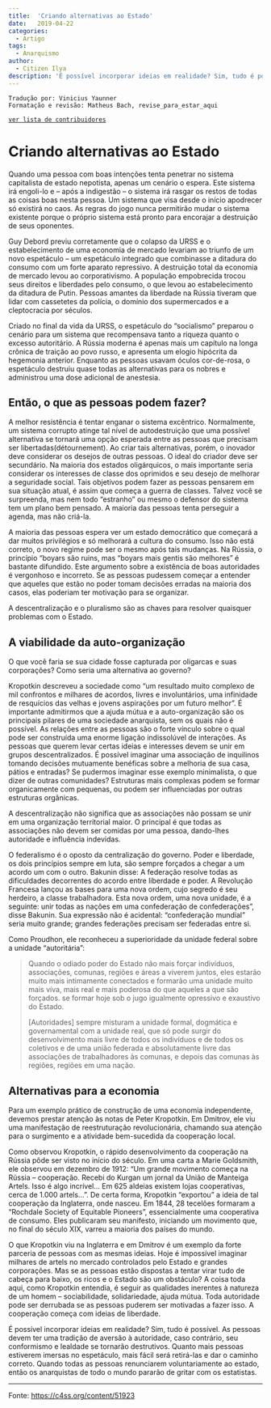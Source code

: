 ```yaml
---
title:  'Criando alternativas ao Estado'
date:   2019-04-22
categories:
  - Artigo
tags:
  - Anarquismo
author:
  - Citizen Ilya
description: 'É possível incorporar ideias em realidade? Sim, tudo é possível. As pessoas devem ter uma tradição de aversão à autoridade, caso contrário, seu conformismo e lealdade se tornarão destrutivos.'
---
```


```
Tradução por: Vinicius Yaunner
Formatação e revisão: Matheus Bach, revise_para_estar_aqui
```
[```ver lista de contribuidores```](/about/#contribuidores)

# Criando alternativas ao Estado

Quando uma pessoa com boas intenções tenta penetrar no sistema capitalista de estado nepotista, apenas um cenário o espera. Este sistema irá engoli-lo e – após a indigestão – o sistema irá rasgar os restos de todas as coisas boas nesta pessoa. Um sistema que visa desde o início apodrecer só existirá no caos. As regras do jogo nunca permitirão mudar o sistema existente porque o próprio sistema está pronto para encorajar a destruição de seus oponentes.

Guy Debord previu corretamente que o colapso da URSS e o estabelecimento de uma economia de mercado levariam ao triunfo de um novo espetáculo – um espetáculo integrado que combinasse a ditadura do consumo com um forte aparato repressivo. A destruição total da economia de mercado levou ao corporativismo. A população empobrecida trocou seus direitos e liberdades pelo consumo, o que levou ao estabelecimento da ditadura de Putin. Pessoas amantes da liberdade na Rússia tiveram que lidar com cassetetes da polícia, o domínio dos supermercados e a cleptocracia por séculos.

Criado no final da vida da URSS, o espetáculo do “socialismo” preparou o cenário para um sistema que recompensava tanto a riqueza quanto o excesso autoritário. A Rússia moderna é apenas mais um capítulo na longa crônica de traição ao povo russo, e apresenta um elogio hipócrita da hegemonia anterior. Enquanto as pessoas usavam óculos cor-de-rosa, o espetáculo destruiu quase todas as alternativas para os nobres e administrou uma dose adicional de anestesia.

## Então, o que as pessoas podem fazer?

A melhor resistência é tentar enganar o sistema excêntrico. Normalmente, um sistema corrupto atinge tal nível de autodestruição que uma possível alternativa se tornará uma opção esperada entre as pessoas que precisam ser libertadas(détournement). Ao criar tais alternativas, porém, o inovador deve considerar os desejos de outras pessoas. O ideal do criador deve ser secundário. Na maioria dos estados oligárquicos, o mais importante seria considerar os interesses de classe dos oprimidos e seu desejo de melhorar a seguridade social. Tais objetivos podem fazer as pessoas pensarem em sua situação atual, é assim que começa a guerra de classes. Talvez você se surpreenda, mas nem todo “estranho” ou mesmo o defensor do sistema tem um plano bem pensado. A maioria das pessoas tenta perseguir a agenda, mas não criá-la.

A maioria das pessoas espera ver um estado democrático que começará a dar muitos privilégios e só melhorará a cultura do consumo. Isso não está correto, o novo regime pode ser o mesmo após tais mudanças. Na Rússia, o princípio “boyars são ruins, mas “boyars mais gentis são melhores” é bastante difundido. Este argumento sobre a existência de boas autoridades é vergonhoso e incorreto. Se as pessoas pudessem começar a entender que aqueles que estão no poder tomam decisões erradas na maioria dos casos, elas poderiam ter motivação para se organizar.

A descentralização e o pluralismo são as chaves para resolver quaisquer problemas com o Estado.

## A viabilidade da auto-organização

O que você faria se sua cidade fosse capturada por oligarcas e suas corporações? Como seria uma alternativa ao governo?

Kropotkin descreveu a sociedade como “um resultado muito complexo de mil confrontos e milhares de acordos, livres e involuntários, uma infinidade de resquícios das velhas e jovens aspirações por um futuro melhor”. É importante admitirmos que a ajuda mútua e a auto-organização são os principais pilares de uma sociedade anarquista, sem os quais não é possível. As relações entre as pessoas são o forte vínculo sobre o qual pode ser construída uma enorme ligação indissolúvel de interações. As pessoas que querem levar certas ideias e interesses devem se unir em grupos descentralizados. É possível imaginar uma associação de inquilinos tomando decisões mutuamente benéficas sobre a melhoria de sua casa, pátios e entradas? Se pudermos imaginar esse exemplo minimalista, o que dizer de outras comunidades? Estruturas mais complexas podem se formar organicamente com pequenas, ou podem ser influenciadas por outras estruturas orgânicas.

A descentralização não significa que as associações não possam se unir em uma organização territorial maior. O principal é que todas as associações não devem ser comidas por uma pessoa, dando-lhes autoridade e influência indevidas.

O federalismo é o oposto da centralização do governo. Poder e liberdade, os dois princípios sempre em luta, são sempre forçados a chegar a um acordo um com o outro. Bakunin disse: A federação resolve todas as dificuldades decorrentes do acordo entre liberdade e poder. A Revolução Francesa lançou as bases para uma nova ordem, cujo segredo é seu herdeiro, a classe trabalhadora. Esta nova ordem, uma nova unidade, é a seguinte: unir todas as nações em uma confederação de confederações”, disse Bakunin. Sua expressão não é acidental: “confederação mundial” seria muito grande; grandes federações precisam ser federadas entre si.

Como Proudhon, ele reconheceu a superioridade da unidade federal sobre a unidade “autoritária”:

  > Quando o odiado poder do Estado não mais forçar indivíduos, associações, comunas, regiões e áreas a viverem juntos, eles estarão muito mais intimamente conectados e formarão uma unidade muito mais viva, mais real e mais poderosa do que aqueles a que são forçados. se formar hoje sob o jugo igualmente opressivo e exaustivo do Estado.
  > 
  > [Autoridades] sempre misturam a unidade formal, dogmática e governamental com a unidade real, que só pode surgir do desenvolvimento mais livre de todos os indivíduos e de todos os coletivos e de uma união federada e absolutamente livre das associações de trabalhadores às comunas, e depois das comunas às regiões, regiões em uma nação.

## Alternativas para a economia

Para um exemplo prático de construção de uma economia independente, devemos prestar atenção às notas de Peter Kropotkin. Em Dmitrov, ele viu uma manifestação de reestruturação revolucionária, chamando sua atenção para o surgimento e a atividade bem-sucedida da cooperação local.

Como observou Kropotkin, o rápido desenvolvimento da cooperação na Rússia pôde ser visto no início do século. Em uma carta a Marie Goldsmith, ele observou em dezembro de 1912: “Um grande movimento começa na Rússia – cooperação. Recebi do Kurgan um jornal da União de Manteiga Artels. Isso é algo incrível… Em 625 aldeias existem lojas cooperativas, cerca de 1.000 artels…”. De certa forma, Kropotkin “exportou” a ideia de tal cooperação da Inglaterra, onde nasceu. Em 1844, 28 tecelões formaram a “Rochdale Society of Equitable Pioneers”, essencialmente uma cooperativa de consumo. Eles publicaram seu manifesto, iniciando um movimento que, no final do século XIX, varreu a maioria dos países do mundo.

O que Kropotkin viu na Inglaterra e em Dmitrov é um exemplo da forte parceria de pessoas com as mesmas ideias. Hoje é impossível imaginar milhares de artels no mercado controlados pelo Estado e grandes corporações. Mas se as pessoas estão dispostas a tentar virar tudo de cabeça para baixo, os ricos e o Estado são um obstáculo? A coisa toda aqui, como Kropotkin entendia, é seguir as qualidades inerentes à natureza de um homem – sociabilidade, solidariedade, ajuda mútua. Toda autoridade pode ser derrubada se as pessoas puderem ser motivadas a fazer isso. A cooperação começa com ideias de liberdade.

É possível incorporar ideias em realidade? Sim, tudo é possível. As pessoas devem ter uma tradição de aversão à autoridade, caso contrário, seu conformismo e lealdade se tornarão destrutivos. Quanto mais pessoas estiverem imersas no espetáculo, mais fácil será retirá-las e dar o caminho correto. Quando todas as pessoas renunciarem voluntariamente ao estado, então os anarquistas de todo o mundo pararão de gritar com os estatistas.

---
Fonte: https://c4ss.org/content/51923